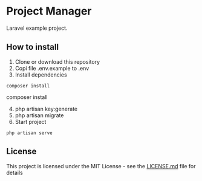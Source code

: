 # Project Manager

Laravel example project.

## How to install

1. Clone or download this repository
2. Copi file .env.example to .env
3. Install dependencies

```
composer install
```
composer install

4.  php artisan key:generate
4. php artisan migrate
5. Start project
```
php artisan serve
```

## License

This project is licensed under the MIT License - see the [LICENSE.md](LICENSE.md) file for details

